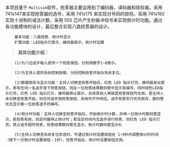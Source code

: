 本项目基于 `Multisim`软件，抢答器主要运用到了编码器，译码器和锁存器。采用 741s147来实现抢答器的选号，采用 741s175 来实现对号码的锁存。采用 741s192 实现十进制的减法计数，采用 555 芯片产生秒脉冲信号来实现倒计时功能。通过各功能模块的设计，最后整合实现八路抢答器的设计。

        基本功能：八路抢答、倒计时显示  
        扩展功能：LED指示灯提示、蜂鸣器提示、倒计时设置
        
>__具体功能介绍：__

        (1)为八位选手每人提供一个抢答按钮，分别用数字1~8表示。

        (2)为主持人提供系统控制按键，分别控制抢答开始与系统复位。

        (3)数据锁存与显示功能：主持人切换至抢答开始后，红色 LED 指示灯亮，蜂鸣器发出提示，若有任何一名选手按下抢答按钮，则在一位抢答结果数码管中显示其编号，同时绿色LED指示灯亮，红色 LED 指示灯灭，蜂鸣器停止提示，后续其他人再按其抢答按钮均无效。若主持人未切换至抢答开始，则任何选手按抢答按钮，系统均不作响应。选手抢答实行优先锁存，数码管优先显示第一位抢答选手的编号。

        (4)倒计时功能：主持人切换至抢答开始后，开始倒计时计数，并用一位倒计时数码管显示，若抢答有效，则定时器停止倒计时；若设定时间内无选手进行抢答，则红色 LED 指示灯亮，禁止选手超时抢答，抢答结果数码管无显示，倒计时数码管显示0。

        (5)主持人切换至系统复位状态时，可通过倒计时设置按钮在 1~9秒内调整倒计时时间（按下一次倒计时设置按钮﹣1秒），抢答开始后，倒计时设置按钮无效。
